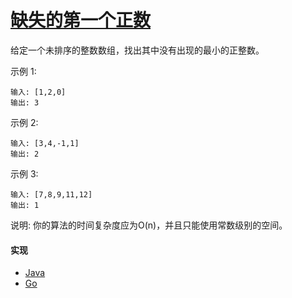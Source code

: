 # [缺失的第一个正数](https://leetcode-cn.com/problems/first-missing-positive/description/)

给定一个未排序的整数数组，找出其中没有出现的最小的正整数。

示例 1:
```
输入: [1,2,0]
输出: 3
```

示例 2:
```
输入: [3,4,-1,1]
输出: 2
```

示例 3:
```
输入: [7,8,9,11,12]
输出: 1
```

说明:
你的算法的时间复杂度应为O(n)，并且只能使用常数级别的空间。

#### 实现
- [Java](https://github.com/pojozhang/playground/blob/master/solutions/java/src/main/java/playground/algorithm/FirstMissingPositive.java)
- [Go](https://github.com/pojozhang/playground/blob/master/solutions/go/src/playground/algorithm/first_missing_positive.go)